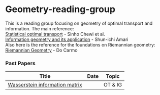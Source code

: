 # Geometry-reading-group
This is a reading group focusing on geometry of optimal transport and information. The main reference:  
[Statistical optimal transport](https://arxiv.org/abs/2407.18163) -  Sinho Chewi et al.  
[Information geometry and its application](https://link.springer.com/book/10.1007/978-4-431-55978-8) - Shun-ichi Amari  
Also here is the reference for the foundations on Riemannian geometry:    
[Riemannian Geometry](https://ia800300.us.archive.org/16/items/topology-collection/Riemannian%20Geometry%20-%20M.%20doCarmo_text.pdf) - Do Carmo   

### Past Papers  

| Title | Date | Topic|
|-------|------|-----|
|[Wasserstein information matrix](https://arxiv.org/abs/1910.11248)|  |OT & IG|
